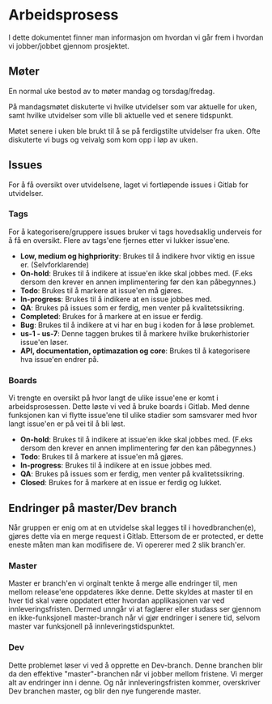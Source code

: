 # Arbeidsprosess
I dette dokumentet finner man informasjon om hvordan vi går frem i hvordan vi jobber/jobbet gjennom prosjektet.

## Møter
En normal uke bestod av to møter mandag og torsdag/fredag. 

På mandagsmøtet diskuterte vi hvilke utvidelser som var aktuelle for uken, samt hvilke utvidelser som ville bli aktuelle ved et senere tidspunkt.

Møtet senere i uken ble brukt til å se på ferdigstilte utvidelser fra uken. Ofte diskuterte vi bugs og veivalg som kom opp i løp av uken.

## Issues
For å få oversikt over utvidelsene, laget vi fortløpende issues i Gitlab for utvidelser. 
### Tags
For å kategorisere/gruppere issues bruker vi tags hovedsaklig underveis for å få en oversikt. Flere av tags'ene fjernes etter vi lukker issue'ene.
- **Low, medium og highpriority**: Brukes til å indikere hvor viktig en issue er. (Selvforklarende)
- **On-hold**: Brukes til å indikere at issue'en ikke skal jobbes med. (F.eks dersom den krever en annen implimentering før den kan påbegynnes.)
- **Todo**: Brukes til å markere at issue'en må gjøres.
- **In-progress**: Brukes til å indikere at en issue jobbes med.
- **QA**: Brukes på issues som er ferdig, men venter på kvalitetssikring.
- **Completed**: Brukes for å markere at en issue er ferdig.
- **Bug**: Brukes til å indikere at vi har en bug i koden for å løse problemet.
- **us-1 - us-7**: Denne taggen brukes til å markere hvilke brukerhistorier issue'en løser.
- **API, documentation, optimazation og core**: Brukes til å kategorisere hva issue'en endrer på.


### Boards
Vi trengte en oversikt på hvor langt de ulike issue'ene er komt i arbeidsprosessen. Dette løste vi ved å bruke boards i Gitlab. Med denne funksjonen kan vi flytte issue'ene til ulike stadier som samsvarer med hvor langt issue'en er på vei til å bli løst.
- **On-hold**: Brukes til å indikere at issue'en ikke skal jobbes med. (F.eks dersom den krever en annen implimentering før den kan påbegynnes.)
- **Todo**: Brukes til å markere at issue'en må gjøres.
- **In-progress**: Brukes til å indikere at en issue jobbes med.
- **QA**: Brukes på issues som er ferdig, men venter på kvalitetssikring.
- **Closed**: Brukes for å markere at en issue er ferdig og lukket.

## Endringer på master/Dev branch
Når gruppen er enig om at en utvidelse skal legges til i hovedbranchen(e), gjøres dette via en merge request i Gitlab. Ettersom de er protected, er dette eneste måten man kan modifisere de. Vi opererer med 2 slik branch'er.
### Master
Master er branch'en vi orginalt tenkte å merge alle endringer til, men mellom release'ene oppdateres ikke denne. Dette skyldes at master til en hver tid skal være oppdatert etter hvordan applikasjonen var ved innleveringsfristen. Dermed unngår vi at faglærer eller studass ser gjennom en ikke-funksjonell master-branch når vi gjør endringer i senere tid, selvom master var funksjonell på innleveringstidspunktet.
### Dev
Dette problemet løser vi ved å opprette en Dev-branch. Denne branchen blir da den effektive "master"-branchen når vi jobber mellom fristene. Vi merger alt av endringer inn i denne. Og når innleveringsfristen kommer, overskriver Dev branchen master, og blir den nye fungerende master.

